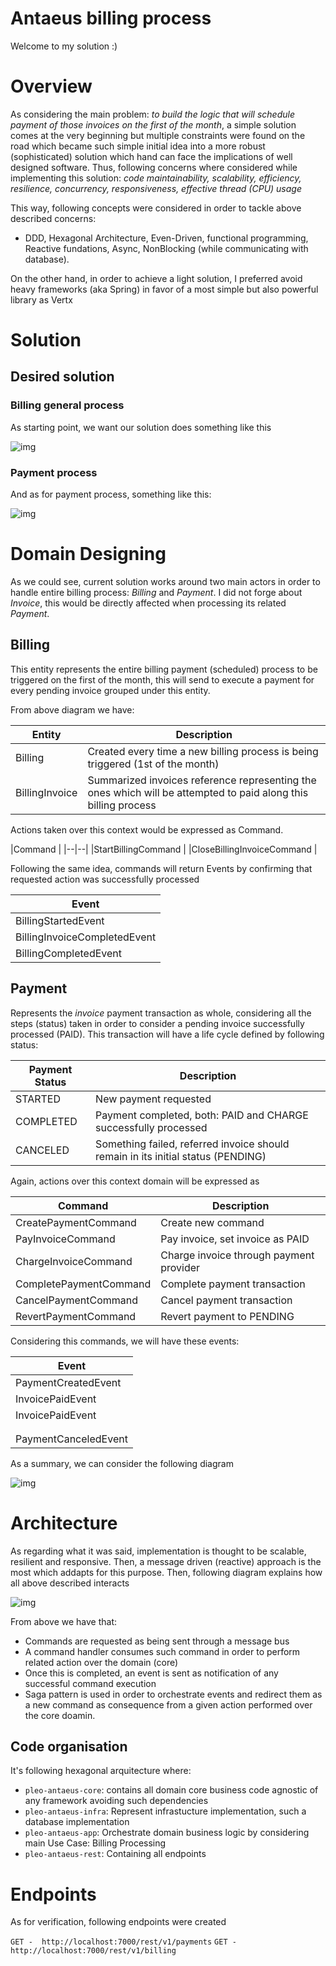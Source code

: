 # Antaeus billing process

Welcome to my solution :)


# Overview 

As considering the main problem: *to build the logic that will schedule payment of those invoices on the first of the month*, a simple solution comes at the very beginning but multiple constraints were found on the road which became such simple initial idea into a more robust (sophisticated) solution which hand can face the implications of  well designed software. Thus, following concerns where considered while implementing this solution: *code maintainability, scalability, efficiency, resilience, concurrency, responsiveness, effective thread (CPU) usage*

This way, following concepts were considered in order to tackle  above described concerns: 
 - DDD, Hexagonal Architecture, Even-Driven, functional programming, Reactive fundations, Async, NonBlocking (while communicating with database).

On the other hand, in order to achieve a light solution, I preferred avoid heavy frameworks (aka Spring) in favor of a most simple but also powerful library as Vertx
 
# Solution 
## Desired solution

### Billing general process
As starting point, we want our solution does something like this

![img](billingProcess.jpg) 

### Payment process
And as for payment process, something like this:

![img](paymentProcess.jpg) 
 
# Domain Designing
As we could see, current solution works around two main actors in order to handle entire billing process: *Billing* and
 *Payment*. I did not forge about *Invoice*, this would be directly affected when processing its related *Payment*.
 
## Billing 
This entity represents the entire billing payment (scheduled) process to be triggered on the first of the month, this
 will send to execute a payment for every pending invoice grouped under this entity. 

From above diagram we have: 

|Entity  | Description  |
|--|--|
| Billing | Created every time a new billing process is being triggered (1st of the month)  |
| BillingInvoice | Summarized invoices reference representing the ones which will be attempted to paid along this billing process  |

 Actions taken over this context would be expressed as Command.

|Command    |
|--|--|
|StartBillingCommand   |
|CloseBillingInvoiceCommand  |

Following the same idea, commands will return Events by confirming that requested action was successfully processed

  |Event  |
|--|
  | BillingStartedEvent |
  | BillingInvoiceCompletedEvent|
  |BillingCompletedEvent |



## Payment 
 Represents the *invoice* payment transaction as whole, considering all the steps (status) taken in order to consider a pending invoice successfully processed (PAID). This transaction will have a life cycle defined by following status: 
 
| Payment Status | Description  |
|--|--|
| STARTED | New payment requested |
| COMPLETED | Payment completed, both: PAID and CHARGE successfully processed |
| CANCELED | Something failed, referred invoice should remain in its initial status (PENDING) |

Again, actions over this context domain will be expressed as

|Command    | Description |
|--|--|
|CreatePaymentCommand   | Create new command |
|PayInvoiceCommand  | Pay invoice, set invoice as PAID |
|ChargeInvoiceCommand| Charge invoice through payment provider |
|CompletePaymentCommand| Complete payment transaction |
|CancelPaymentCommand| Cancel payment transaction |
|RevertPaymentCommand| Revert payment to PENDING |   

Considering this commands, we will have these events: 

  |Event  |
|--|
  | PaymentCreatedEvent |
  | InvoicePaidEvent|
  | InvoicePaidEvent|
    | InvoiceChargedEvent|
    | PaymentRevertedEvent|
  |PaymentCanceledEvent |    
    
As a summary, we can consider the following diagram

![img](domainContext.jpg) 

# Architecture

As regarding what it was said, implementation is thought to be scalable, resilient and  responsive. Then, a
 message driven (reactive) approach is the most which addapts for this purpose. Then, following diagram explains how
  all above described interacts 
  
![img](arcihtecture.jpg)   

From above we have that:
 - Commands are requested as being sent through a message bus
 - A command handler consumes such command in order to perform related action over the domain (core)
 - Once this is completed, an event is sent as notification of any successful command execution
 - Saga pattern is used in order to orchestrate events and redirect them as a new command as consequence from a given
  action performed over the core doamin.


## Code organisation

It's following hexagonal arquitecture where:
 - `pleo-antaeus-core`: contains all domain core business code agnostic of any framework avoiding such dependencies
 - `pleo-antaeus-infra`: Represent infrastucture implementation, such a database implementation
 - `pleo-antaeus-app`: Orchestrate domain business logic by considering main Use Case: Billing Processing
 - `pleo-antaeus-rest`: Containing all endpoints
 
 # Endpoints
 
 As for verification, following endpoints were created 
 
``` GET -  http://localhost:7000/rest/v1/payments ```
``` GET -  http://localhost:7000/rest/v1/billing ```